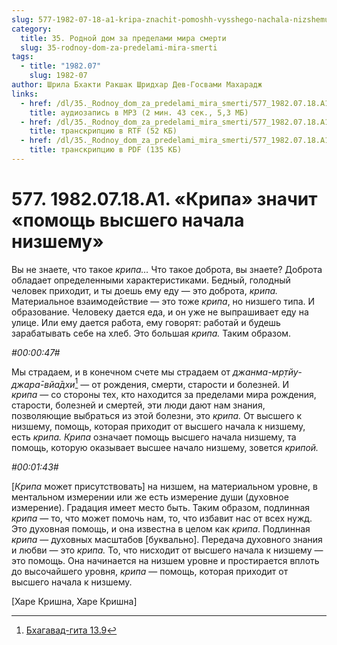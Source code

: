 ```yaml
---
slug: 577-1982-07-18-a1-kripa-znachit-pomoshh-vysshego-nachala-nizshemu
category:
  title: 35. Родной дом за пределами мира смерти
  slug: 35-rodnoy-dom-za-predelami-mira-smerti
tags:
  - title: "1982.07"
    slug: 1982-07
author: Шрила Бхакти Ракшак Шридхар Дев-Госвами Махарадж
links:
  - href: /dl/35._Rodnoy_dom_za_predelami_mira_smerti/577_1982.07.18.A1_SridharMj_Kripa_znachit_pomoshh_vysshego_nachala_nizshemu.mp3
    title: аудиозапись в MP3 (2 мин. 43 сек., 5,3 МБ)
  - href: /dl/35._Rodnoy_dom_za_predelami_mira_smerti/577_1982.07.18.A1_SridharMj_Kripa_znachit_pomoshh_vysshego_nachala_nizshemu.rtf
    title: транскрипцию в RTF (52 КБ)
  - href: /dl/35._Rodnoy_dom_za_predelami_mira_smerti/577_1982.07.18.A1_SridharMj_Kripa_znachit_pomoshh_vysshego_nachala_nizshemu.pdf
    title: транскрипцию в PDF (135 КБ)
---
```


# 577. 1982.07.18.A1. «Крипа» значит «помощь высшего начала низшему»

Вы не знаете, что такое *крипа…* Что такое доброта, вы знаете? Доброта обладает определенными характеристиками. Бедный, голодный человек приходит, и ты доешь ему еду — это доброта, *крипа.* Материальное взаимодействие — это тоже *крипа*, но низшего типа. И образование. Человеку дается еда, и он уже не выпрашивает еду на улице. Или ему дается работа, ему говорят: работай и будешь зарабатывать себе на хлеб. Это большая *крипа.* Таким образом.

*#00:00:47#*

Мы страдаем, и в конечном счете мы страдаем от *джанма-мр̣тйу-джара̄-вйа̄дхи*[^_ftn1] — от рождения, смерти, старости и болезней. И *крипа* — со стороны тех, кто находится за пределами мира рождения, старости, болезней и смертей, эти люди дают нам знания, позволяющие выбраться из этой болезни, это *крипа.* От высшего к низшему, помощь, которая приходит от высшего начала к низшему, есть *крипа. Крипа* означает помощь высшего начала низшему, та помощь, которую оказывает высшее начало низшему, зовется *крипой.*

*#00:01:43#*

[*Крипа* может присутствовать] на низшем, на материальном уровне, в ментальном измерении или же есть измерение души (духовное измерение). Градация имеет место быть. Таким образом, подлинная *крипа* — то, что может помочь нам, то, что избавит нас от всех нужд. Это духовная помощь, и она известна в целом как *крипа*. Подлинная *крипа* — духовных масштабов [буквально]. Передача духовного знания и любви — это *крипа.* То, что нисходит от высшего начала к низшему — это помощь. Она начинается на низшем уровне и простирается вплоть до высочайшего уровня, *крипа* — помощь, которая приходит от высшего начала к низшему.

[Харе Кришна, Харе Кришна]



[^_ftn1]: [Бхагавад-гита 13.9](../notes/bhagavad-gita/bhagavad-gita-13-9.md)
